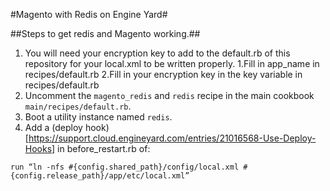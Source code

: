 #Magento with Redis on Engine Yard#


##Steps to get redis and Magento working.##

1. You will need your encryption key to add to the default.rb of this repository for your local.xml to be written properly.
1.Fill in app_name in recipes/default.rb
2.Fill in your encryption key in the key variable in recipes/default.rb
3. Uncomment  the `magento_redis` and `redis`  recipe in the main cookbook `main/recipes/default.rb`.
4. Boot a utility instance named `redis`.
5. Add a (deploy hook)[https://support.cloud.engineyard.com/entries/21016568-Use-Deploy-Hooks] in before_restart.rb of:

```
run “ln -nfs #{config.shared_path}/config/local.xml #{config.release_path}/app/etc/local.xml”
```
